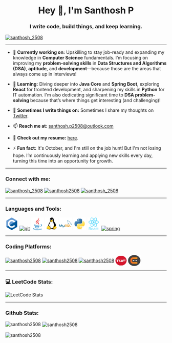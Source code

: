 <h1 align="center">Hey 👋, I'm Santhosh P</h1>
<h3 align="center">I write code, build things, and keep learning.</h3>

<p align="left">
    <a href="https://twitter.com/santhosh_2508" target="blank">
        <img src="https://img.shields.io/twitter/follow/santhosh_2508?logo=twitter&style=for-the-badge" alt="santhosh_2508" />
    </a>
</p>
<hr>

- 🔭 **Currently working on:** Upskilling to stay job-ready and expanding my knowledge in **Computer Science** fundamentals. I’m focusing on improving my **problem-solving skills** in **Data Structures and Algorithms (DSA)**, **aptitude**, and **development**—because those are the areas that always come up in interviews!

- 🌱 **Learning:** Diving deeper into **Java Core** and **Spring Boot**, exploring **React** for frontend development, and sharpening my skills in **Python** for IT automation. I'm also dedicating significant time to **DSA problem-solving** because that’s where things get interesting (and challenging)!

- 📝 **Sometimes I write things on:** Sometimes I share my thoughts on [Twitter](https://x.com/Santhosh_2508).

- 📫 **Reach me at:** [santhosh.p2508@outlook.com](mailto:santhosh.p2508@outlook.com)

- 📄 **Check out my resume:**  [here](https://github.com/Santhosh2508/Santhosh2508/resume.pdf).

- ⚡ **Fun fact:** It's October, and I'm still on the job hunt! But I'm not losing hope. I’m continuously learning and applying new skills every day, turning this time into an opportunity for growth.
<hr>
<h3 align="left">Connect with me:</h3>
<p align="left">
    <a href="https://twitter.com/santhosh_2508" target="blank">
        <img align="center" src="https://raw.githubusercontent.com/rahuldkjain/github-profile-readme-generator/master/src/images/icons/Social/twitter.svg" alt="santhosh_2508" height="30" width="40" /></a>
    <a href="https://linkedin.com/in/santhosh2508" target="blank">
        <img align="center" src="https://raw.githubusercontent.com/rahuldkjain/github-profile-readme-generator/master/src/images/icons/Social/linked-in-alt.svg" alt="santhosh2508" height="30" width="40" /></a>
    <a href="https://instagram.com/santhosh_2508" target="blank">
        <img align="center" src="https://raw.githubusercontent.com/rahuldkjain/github-profile-readme-generator/master/src/images/icons/Social/instagram.svg" alt="santhosh_2508" height="30" width="40" /></a>

</p>
<hr>
<h3 align="left">Languages and Tools:</h3>
<p align="left">
    <a href="https://www.cprogramming.com/" target="_blank" >
        <img src="https://raw.githubusercontent.com/devicons/devicon/master/icons/c/c-original.svg" alt="c" width="40" height="40"/></a>
    <a href="https://git-scm.com/" target="_blank" >
        <img src="https://www.vectorlogo.zone/logos/git-scm/git-scm-icon.svg" alt="git" width="40" height="40"/></a>
    <a href="https://www.java.com" target="_blank" >
        <img src="https://raw.githubusercontent.com/devicons/devicon/master/icons/java/java-original.svg" alt="java" width="40" height="40"/></a>
    <a href="https://www.linux.org/" target="_blank" >
        <img src="https://raw.githubusercontent.com/devicons/devicon/master/icons/linux/linux-original.svg" alt="linux" width="40" height="40"/></a>
    <a href="https://www.mysql.com/" target="_blank" >
        <img src="https://raw.githubusercontent.com/devicons/devicon/master/icons/mysql/mysql-original-wordmark.svg" alt="mysql" width="40" height="40"/></a>
    <a href="https://www.python.org" target="_blank" >
        <img src="https://raw.githubusercontent.com/devicons/devicon/master/icons/python/python-original.svg" alt="python" width="40" height="40"/></a>
    <a href="https://reactjs.org/" target="_blank" >
        <img src="https://raw.githubusercontent.com/devicons/devicon/master/icons/react/react-original-wordmark.svg" alt="react" width="40" height="40"/></a>
    <a href="https://spring.io/" target="_blank" >
        <img src="https://www.vectorlogo.zone/logos/springio/springio-icon.svg" alt="spring" width="40" height="40"/></a>
</p>
<hr>
<h3 align="left">Coding Platforms:</h3>
<p align="left">
        <a href="https://www.hackerrank.com/santhosh2508" target="blank">
        <img align="center" src="https://raw.githubusercontent.com/rahuldkjain/github-profile-readme-generator/master/src/images/icons/Social/hackerrank.svg" alt="santhosh2508" height="30" width="40" /></a>
    <a href="https://www.leetcode.com/santhosh2508" target="blank">
        <img align="center" src="https://raw.githubusercontent.com/rahuldkjain/github-profile-readme-generator/master/src/images/icons/Social/leet-code.svg" alt="santhosh2508" height="30" width="40" /></a>
    <a href="https://auth.geeksforgeeks.org/user/santhosh2508" target="blank">
        <img align="center" src="https://raw.githubusercontent.com/rahuldkjain/github-profile-readme-generator/master/src/images/icons/Social/geeks-for-geeks.svg" alt="santhosh2508" height="30" width="40" /></a> 
    <a href="https://takeuforward.org/profile/Santhosh2508" target="blank">
    <img align="center" src="logo.png" alt="TakeUForward" height="30" width="35" /></a> 
    <a href="https://www.naukri.com/code360/profile/7c9b6980-6c7a-4b15-95a5-25e12a478e4f" target="blank">
    <img align="center" src="logo_cn.png" alt="CodeStudio" height="35" width="40" /></a>
</p>
<hr>
<h3 align="left">💻 LeetCode Stats:</h3>

![LeetCode Stats](https://leetcard.jacoblin.cool/santhosh2508?theme=dark&font=Roboto&ext=contest)

<hr>
<h3 align="left"> Github Stats:</h3>

<p align="center"> 
<p><img align="left" src="https://github-readme-stats.vercel.app/api/top-langs?username=santhosh2508&show_icons=true&locale=en&layout=compact&theme=tokyonight" alt="santhosh2508" /></p>

<p>&nbsp;<img align="center" src="https://github-readme-stats.vercel.app/api?username=santhosh2508&show_icons=true&locale=en&theme=tokyonight" alt="santhosh2508" /></p>

<p><img align="center" src="https://github-readme-streak-stats.herokuapp.com/?user=santhosh2508&theme=tokyonight" alt="santhosh2508" /></p>

</p>
